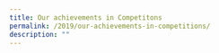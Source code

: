 ```yaml
---
title: Our achievements in Competitons
permalink: /2019/our-achievements-in-competitions/
description: ""
---
```

